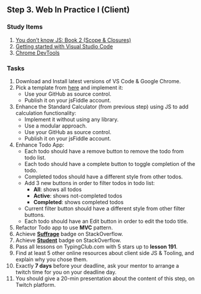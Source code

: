 ## Step 3. Web In Practice I (Client)


### Study Items  <!-- omit in toc -->

1. [You don’t know JS: Book 2 (Scope & Closures)](https://github.com/getify/You-Dont-Know-JS/blob/1st-ed/scope%20&%20closures/README.md#you-dont-know-js-scope--closures)
2. [Getting started with Visual Studio Code](https://code.visualstudio.com/docs/introvideos/basics)
3. [Chrome DevTools](https://developers.google.com/web/tools/chrome-devtools/)


### Tasks  <!-- omit in toc -->

1. Download and Install latest versions of VS Code & Google Chrome. 
2. Pick a template from [here](https://colorlib.com/wp/free-html5-admin-dashboard-templates/) and implement it:
   - Use your GitHub as source control.
   - Publish it on your jsFiddle account.
3. Enhance the Standard Calculator (from previous step) using JS to add calculation functionality:
   - Implement it without using any library.
   - Use a modular approach.
   - Use your GitHub as source control.
   - Publish it on your jsFiddle account.
4. Enhance Todo App:
   - Each todo should have a remove button to remove the todo from todo list.
   - Each todo should have a complete button to toggle completion of the todo. 
   - Completed todos should have a different style from other todos.
   - Add 3 new buttons in order to filter todos in todo list:
      - **All**: shows all todos
      - **Active**: shows not-completed todos
      - **Completed**: shows completed todos
   - Current filter button should have a different style from other filter buttons.
   - Each todo should have an Edit button in order to edit the todo title.
5. Refactor Todo app to use **MVC** pattern.
6. Achieve [**Suffrage**](https://stackoverflow.com/help/badges/804/suffrage) badge on StackOverflow.
7. Achieve [**Student**](https://stackoverflow.com/help/badges/2/student) badge on StackOverflow.
9. Pass all lessons on TypingClub.com with 5 stars up to **lesson 191**.
10. Find at least 5 other online resources about client side JS & Tooling, and explain why you chose them. 
11. Exactly **7 days** before your deadline, ask your mentor to arrange a twitch time for you on your deadline day.
12. You should give a 20-min presentation about the content of this step, on Twitch platform.
